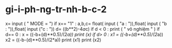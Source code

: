 # gi-i-ph-ng-tr-nh-b-c-2
x= input ( " MODE = ")
if x== "1" :
    a,b,c= float( input ( "a : ")),float( input ( "b : ")),float( input ("c : "))
    d= ((b**2)-4*a*c)
    if d < 0 : 
        print ( " vô nghiệm " )
    if d== 0 :
        x = ((-b+(d)**0.5)/(2*a))
        print (x) 
    if d> 0 :
        x1 = ((-b+(d)**0.5)/(2*a))
        x2 = ((-b-(d)**0.5)/(2*a))
        print (x1)
        print (x2) 
